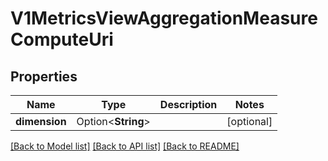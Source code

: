 # V1MetricsViewAggregationMeasureComputeUri

## Properties

Name | Type | Description | Notes
------------ | ------------- | ------------- | -------------
**dimension** | Option<**String**> |  | [optional]

[[Back to Model list]](../README.md#documentation-for-models) [[Back to API list]](../README.md#documentation-for-api-endpoints) [[Back to README]](../README.md)


